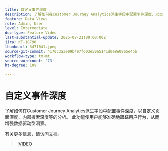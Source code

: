 ```yaml
---
title: 自定义事件深度
description: 了解如何在Customer Journey Analytics派生字段中配置事件深度，以自定义页面深度、内部搜索深度等的分析。
feature: Data Views
role: Admin, User
level: Intermediate
doc-type: Feature Video
last-substantial-update: 2025-08-21T00:00:00Z
jira: KT-18790
thumbnail: 3471041.jpeg
source-git-commit: 4170c3a3e09b497fd03e50a5141d0e8e0865e4bb
workflow-type: tm+mt
source-wordcount: '73'
ht-degree: 10%

---
```


# 自定义事件深度

了解如何在Customer Journey Analytics派生字段中配置事件深度，以自定义页面深度、内部搜索深度等的分析。 此功能使用户能够准确地跟踪用户行为，从而增强数据驱动型洞察。

有关更多信息，请访问[文档](https://experienceleague.adobe.com/zh-hans/docs/analytics-platform/using/cja-dataviews/derived-fields)。

>[!VIDEO](https://video.tv.adobe.com/v/3471053/?learn=on&captions=chi_hans)
